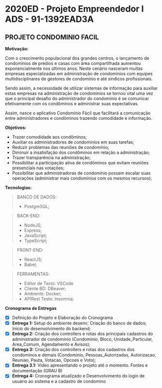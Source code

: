 # 2020ED - Projeto Empreendedor I ADS - 91-1392EAD3A

## PROJETO CONDOMINIO FACIL

**Motivação:**

Com o crescimento populacional dos grandes centros, o lançamento de condomínios de prédios e casas com área compartilhada aumentou exponencialmente nos últimos anos. Neste cenário nasceram muitas empresas especializadas em administração de condomínios com equipes multidisciplinares de gestores de condomínio e até síndicos profissionais.

Sendo assim, a necessidade de utilizar sistemas de informação para auxiliar estas empresas na administração de condomínios se tornou vital uma vez que o principal desafio do administrador do condomínio é se comunicar efetivamente com os condôminos e administrar suas expectativas.

Assim, nasce o aplicativo Condomínio Fácil que facilitará a comunicação entre administradores e condôminos trazendo comodidade e informação.

**Objetivos:**

- Trazer comodidade aos condôminos;
- Auxiliar os administradores de condomínios em suas tarefas;
- Reduzir problemas das reuniões de condomínio;
- Diminuir a insatisfação dos condôminos em relação a administração;
- Trazer transparência na administração;
- Possibilitar a participação ativa de condôminos que evitam reuniões presenciais nas votações;
- Possibilitar que administradoras de condomínio possam escalar suas operações (administrar mais condomínios com os mesmos recursos);

**Tecnologias:**

> BANCO DE DADOS:
> - PostgreSQL;

> BACK-END:
> - NodeJS;
> - Express;
> - JavaScript;
> - TypeScript;

> FRONT-END:
> - ReactJS;
> - Babel;

> FERRAMENTAS:
> - Editor de Texto: VSCode
> - Cliente BD: DBeaver;
> - Ambiente: Docker;
> - APIRest Teste: Insomnia;

**Cronograma de Entregas**
- [x] Definição do Projeto e Elaboração do Cronograma
- [x] **Entrega 1:** Setup do ambiente desenv; Criação do banco de dados; Inicio do desenvolvimento do backend;
- [x] **Entrega 2:** Criação dos controllers e rotas dos principais cadastros do administrador de condomínio (Condominio, Bloco, Unidade_Particular, Area_Comum, Agendamento e Avisos);
- [x] **Entrega 3:** Criação dos controllers e rotas dos cadastros dos condominos e demais (Condominio, Pessoas_Autorizadas, Autorizacao, Reuniao, Pauta, Votacao, Opcoes e Voto);
- [x] **Entrega 3.1:** Video apresentando o projeto até o momento. Fontes e documentação  (GRAU B)
- [x] **Entrega 4:** Cronograma atualizado e Desenvolvimento do login de usuário ao sistema e a cadastro de condomino
